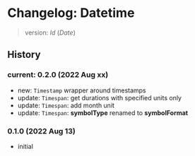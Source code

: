 # Changelog: Datetime

> version: $Id$ ($Date$)

## History

### current: 0.2.0 (2022 Aug xx)

 - new: `Timestamp` wrapper around timestamps
 - update: `Timespan`: get durations with specified units only
 - update: `Timespan`: add month unit
 - update: `Timespan`: **symbolType** renamed to **symbolFormat**

### 0.1.0 (2022 Aug 13)

 - initial
